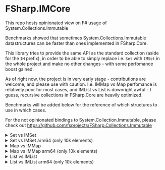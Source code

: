# FSharp.IMCore


This repo hosts opinionated view on F# usage of System.Collections.Immutable

Benchmarks showed that sometimes System.Collections.Immutable datastructures can be faster than ones implemented in FSharp.Core.

This library tries to provide the same API as the standard collection (aside for the `IM` prefix),
in order to be able to simply replace i.e. `Set` with `IMSet` in the whole project and make no other changes - with some perfomance boost gained.

As of right now, the project is in very early stage - contributions are welcome, and please use with caution.
I.e. IMMap vs Map perfomance is relatively poor for most cases, and IMList vs List is downright awful - I guess,
recursive collections in FSharp.Core are heavily optimized.


Benchmarks will be added below for the reference of which structures to use in which cases.


For the not opinionated bindings to System.Collection.Immutable, please check out https://github.com/fsprojects/FSharp.Collections.Immutable


<details>
<summary>Set vs IMSet</summary>

BenchmarkDotNet=v0.13.1, OS=Windows 10.0.19044.1415 (21H2)
AMD Ryzen 7 3800X, 1 CPU, 16 logical and 8 physical cores
.NET SDK=6.0.100
[Host]     : .NET 6.0.0 (6.0.21.52210), X64 RyuJIT DEBUG
DefaultJob : .NET 6.0.0 (6.0.21.52210), X64 RyuJIT


|          Method |     N |              Mean |           Error |         StdDev |     Gen 0 |    Gen 1 |   Gen 2 |   Allocated |
|---------------- |------ |------------------:|----------------:|---------------:|----------:|---------:|--------:|------------:|
|       SetForAll |  1000 |          8.020 ns |       0.0319 ns |      0.0299 ns |         - |        - |       - |           - |
|     IMSetForAll |  1000 |        150.481 ns |       0.8861 ns |      0.8288 ns |    0.0076 |        - |       - |        64 B |
|   SetDifference |  1000 |    231,872.259 ns |   2,678.5253 ns |  2,505.4943 ns |   55.1758 |   9.0332 |       - |   461,512 B |
| IMSetDifference |  1000 |    168,645.868 ns |     697.2205 ns |    652.1805 ns |         - |        - |       - |           - |
|         SetFold |  1000 |      2,708.537 ns |      29.8207 ns |     24.9016 ns |         - |        - |       - |           - |
|       IMSetFold |  1000 |     15,546.811 ns |     102.7669 ns |     96.1282 ns |         - |        - |       - |           - |
|          SetMap |  1000 |    384,138.285 ns |   7,335.7615 ns |  6,861.8759 ns |   74.2188 |  24.4141 |       - |   621,105 B |
|        IMSetMap |  1000 |    797,196.191 ns |  10,926.2664 ns |  9,685.8506 ns |   17.5781 |   5.8594 |       - |   152,792 B |
|       SetFilter |  1000 |    104,441.320 ns |   1,098.4122 ns |    973.7138 ns |   29.1748 |   3.5400 |       - |   245,000 B |
|     IMSetFilter |  1000 |     50,535.280 ns |     375.4094 ns |    351.1582 ns |    3.7231 |   0.3662 |       - |    31,640 B |
|        SetUnion |  1000 |    150,804.203 ns |     443.2385 ns |    370.1243 ns |   36.1328 |   9.0332 |       - |   304,064 B |
|      IMSetUnion |  1000 |    316,005.133 ns |   2,918.1579 ns |  2,729.6467 ns |   10.7422 |   2.9297 |       - |    89,984 B |
|    SetIntersect |  1000 |     59,462.554 ns |     221.5817 ns |    196.4264 ns |         - |        - |       - |        40 B |
|  IMSetIntersect |  1000 |     67,757.834 ns |     157.1665 ns |    147.0137 ns |         - |        - |       - |           - |
|    SetSingleton |  1000 |         28.645 ns |       0.1242 ns |      0.0969 ns |    0.0124 |        - |       - |       104 B |
|  IMSetSingleton |  1000 |         37.657 ns |       0.1587 ns |      0.1485 ns |    0.0134 |        - |       - |       112 B |
|       SetMinMax |  1000 |         74.128 ns |       0.3608 ns |      0.3375 ns |    0.0172 |        - |       - |       144 B |
|     IMSetMinMax |  1000 |         34.106 ns |       0.2345 ns |      0.2194 ns |    0.0057 |        - |       - |        48 B |
|       SetForAll | 10000 |          7.856 ns |       0.0347 ns |      0.0325 ns |         - |        - |       - |           - |
|     IMSetForAll | 10000 |        154.674 ns |       0.9335 ns |      0.8276 ns |    0.0076 |        - |       - |        64 B |
|   SetDifference | 10000 |  3,455,302.214 ns |  20,606.8952 ns | 19,275.7025 ns |  742.1875 | 148.4375 |       - | 6,234,811 B |
| IMSetDifference | 10000 |  2,154,180.301 ns |   6,247.3058 ns |  5,538.0738 ns |         - |        - |       - |         3 B |
|         SetFold | 10000 |     57,391.892 ns |     320.4262 ns |    299.7269 ns |         - |        - |       - |           - |
|       IMSetFold | 10000 |    160,018.808 ns |   1,046.7981 ns |    927.9592 ns |         - |        - |       - |           - |
|          SetMap | 10000 |  7,041,036.042 ns | 104,028.7302 ns | 97,308.5388 ns | 1000.0000 | 429.6875 | 54.6875 | 7,923,256 B |
|        IMSetMap | 10000 | 11,108,164.174 ns |  32,499.7667 ns | 28,810.1967 ns |  187.5000 |  78.1250 | 15.6250 | 1,622,255 B |
|       SetFilter | 10000 |  1,687,053.568 ns |  10,144.3267 ns |  9,489.0095 ns |  398.4375 | 199.2188 |       - | 3,343,657 B |
|     IMSetFilter | 10000 |    515,340.445 ns |   1,340.4538 ns |  1,119.3396 ns |   43.9453 |  20.5078 |       - |   371,577 B |
|        SetUnion | 10000 |  2,448,743.620 ns |  31,075.0510 ns | 29,067.6220 ns |  367.1875 | 183.5938 |       - | 3,093,187 B |
|      IMSetUnion | 10000 |  3,847,398.798 ns |  15,673.7260 ns | 13,088.2711 ns |  105.4688 |  50.7813 |       - |   900,227 B |
|    SetIntersect | 10000 |    737,531.966 ns |   4,515.4139 ns |  4,223.7209 ns |         - |        - |       - |        41 B |
|  IMSetIntersect | 10000 |    824,574.679 ns |   5,487.3932 ns |  4,864.4311 ns |         - |        - |       - |         1 B |
|    SetSingleton | 10000 |         28.237 ns |       0.2009 ns |      0.1781 ns |    0.0124 |        - |       - |       104 B |
|  IMSetSingleton | 10000 |         37.984 ns |       0.1298 ns |      0.1150 ns |    0.0134 |        - |       - |       112 B |
|       SetMinMax | 10000 |         89.220 ns |       0.3781 ns |      0.3537 ns |    0.0172 |        - |       - |       144 B |
|     IMSetMinMax | 10000 |         49.791 ns |       0.1580 ns |      0.1400 ns |    0.0057 |        - |       - |        48 B |


</details>

<details>
<summary>Set vs IMSet arm64 (only 10k elements)</summary>


BenchmarkDotNet=v0.13.1, OS=macOS Big Sur 11.4 (20F71) [Darwin 20.5.0]
Apple M1, 1 CPU, 8 logical and 8 physical cores
.NET SDK=6.0.101
[Host]     : .NET 6.0.1 (6.0.121.56705), Arm64 RyuJIT DEBUG
DefaultJob : .NET 6.0.1 (6.0.121.56705), Arm64 RyuJIT


|            Method |     N |              Mean |          Error |         StdDev |     Gen 0 |    Gen 1 |   Gen 2 |   Allocated |
|------------------ |------ |------------------:|---------------:|---------------:|----------:|---------:|--------:|------------:|
|         SetForAll | 10000 |          6.461 ns |      0.0012 ns |      0.0011 ns |         - |        - |       - |           - |
|       IMSetForAll | 10000 |        166.015 ns |      0.2731 ns |      0.2555 ns |    0.0305 |        - |       - |        64 B |
|     SetDifference | 10000 |  3,131,429.785 ns |  6,918.1186 ns |  6,471.2124 ns | 2449.2188 | 183.5938 | 23.4375 | 6,336,155 B |
|   IMSetDifference | 10000 |  1,592,914.886 ns |  1,212.8501 ns |  1,134.5007 ns |         - |        - |       - |         1 B |
| HashSetDifference | 10000 |    201,609.411 ns |  2,342.9968 ns |  2,191.6406 ns |         - |        - |       - |        40 B |
|           SetFold | 10000 |     52,324.380 ns |    999.0360 ns |  1,150.4914 ns |         - |        - |       - |           - |
|         IMSetFold | 10000 |    148,677.730 ns |    228.7836 ns |    202.8107 ns |         - |        - |       - |           - |
|            SetMap | 10000 |  5,955,115.169 ns | 22,969.8606 ns | 21,486.0218 ns | 2484.3750 | 273.4375 | 62.5000 | 7,936,824 B |
|          IMSetMap | 10000 | 10,792,658.648 ns | 32,767.4169 ns | 27,362.2771 ns |  406.2500 | 156.2500 | 46.8750 | 1,622,458 B |
|         SetFilter | 10000 |  1,692,445.318 ns |  4,264.9830 ns |  3,780.7964 ns | 1466.7969 | 173.8281 | 19.5313 | 3,309,895 B |
|       IMSetFilter | 10000 |    440,110.136 ns |    172.4233 ns |    143.9812 ns |  174.3164 |  86.9141 |       - |   372,104 B |
|          SetUnion | 10000 |  2,839,920.042 ns | 19,343.9698 ns | 18,094.3614 ns |  933.5938 | 265.6250 | 42.9688 | 3,074,361 B |
|        IMSetUnion | 10000 |  3,184,543.216 ns | 24,426.0319 ns | 22,848.1254 ns |  230.4688 | 113.2813 |       - |   898,451 B |
|      SetIntersect | 10000 |    668,237.850 ns |    310.2010 ns |    274.9851 ns |         - |        - |       - |        41 B |
|    IMSetIntersect | 10000 |    707,586.301 ns |  1,065.7067 ns |    996.8627 ns |         - |        - |       - |         1 B |
|      SetSingleton | 10000 |         24.001 ns |      0.0759 ns |      0.0710 ns |    0.0497 |        - |       - |       104 B |
|    IMSetSingleton | 10000 |         29.612 ns |      0.0547 ns |      0.0512 ns |    0.0535 |        - |       - |       112 B |
|         SetMinMax | 10000 |         76.170 ns |      0.0621 ns |      0.0581 ns |    0.0688 |        - |       - |       144 B |
|       IMSetMinMax | 10000 |         36.635 ns |      0.0445 ns |      0.0417 ns |    0.0229 |        - |       - |        48 B |
</details>

<details>
<summary>Map vs IMMap</summary>


BenchmarkDotNet=v0.13.1, OS=Windows 10.0.19044.1415 (21H2)
AMD Ryzen 7 3800X, 1 CPU, 16 logical and 8 physical cores
.NET SDK=6.0.100
[Host]     : .NET 6.0.0 (6.0.21.52210), X64 RyuJIT DEBUG
DefaultJob : .NET 6.0.0 (6.0.21.52210), X64 RyuJIT


|      Method |     N |            Mean |        Error |       StdDev |   Gen 0 |   Gen 1 | Allocated |
|------------ |------ |----------------:|-------------:|-------------:|--------:|--------:|----------:|
|   MapForAll |  1000 |        31.15 ns |     0.164 ns |     0.153 ns |       - |       - |         - |
| IMMapForAll |  1000 |       452.33 ns |     2.220 ns |     1.968 ns |  0.0210 |       - |     176 B |
|     MapFold |  1000 |     1,821.75 ns |     3.528 ns |     3.128 ns |       - |       - |         - |
|   IMMapFold |  1000 |    61,177.12 ns |   704.359 ns |   658.858 ns |       - |       - |         - |
|      MapMap |  1000 |    41,544.50 ns |   152.389 ns |   135.089 ns |  9.7046 |  2.2583 |  81,624 B |
|    IMMapMap |  1000 |   273,201.98 ns |   639.214 ns |   533.773 ns | 10.7422 |  3.4180 |  91,568 B |
|   MapFilter |  1000 |    13,948.35 ns |    69.409 ns |    61.529 ns |  2.6093 |  0.0458 |  21,928 B |
| IMMapFilter |  1000 |    75,294.89 ns | 1,167.768 ns | 1,092.331 ns |       - |       - |      56 B |
|   MapForAll | 10000 |        27.20 ns |     0.142 ns |     0.133 ns |       - |       - |         - |
| IMMapForAll | 10000 |       362.57 ns |     2.867 ns |     2.542 ns |  0.0210 |       - |     176 B |
|     MapFold | 10000 |     7,165.77 ns |    58.155 ns |    51.553 ns |       - |       - |         - |
|   IMMapFold | 10000 |   207,806.41 ns | 2,343.916 ns | 2,077.820 ns |       - |       - |         - |
|      MapMap | 10000 |   176,425.99 ns |   924.872 ns |   865.126 ns | 35.4004 | 17.5781 | 297,385 B |
|    IMMapMap | 10000 | 1,130,436.90 ns | 3,086.059 ns | 2,735.711 ns | 39.0625 | 19.5313 | 332,505 B |
|   MapFilter | 10000 |    46,153.60 ns |   153.448 ns |   143.535 ns |  6.7749 |  0.3052 |  56,784 B |
| IMMapFilter | 10000 |   253,876.10 ns | 3,118.289 ns | 2,916.850 ns |       - |       - |      56 B |

</details>

<details>
<summary>Map vs IMMap arm64  (only 10k elements)</summary>


BenchmarkDotNet=v0.13.1, OS=macOS Big Sur 11.4 (20F71) [Darwin 20.5.0]
Apple M1, 1 CPU, 8 logical and 8 physical cores
.NET SDK=6.0.101
[Host]     : .NET 6.0.1 (6.0.121.56705), Arm64 RyuJIT DEBUG
DefaultJob : .NET 6.0.1 (6.0.121.56705), Arm64 RyuJIT


|      Method |     N |          Mean |        Error |       StdDev |   Gen 0 |   Gen 1 | Allocated |
|------------ |------ |--------------:|-------------:|-------------:|--------:|--------:|----------:|
|   MapForAll | 10000 |      33.96 ns |     0.007 ns |     0.006 ns |       - |       - |         - |
| IMMapForAll | 10000 |     274.52 ns |     0.156 ns |     0.146 ns |  0.0839 |       - |     176 B |
|     MapFold | 10000 |   5,810.08 ns |    56.057 ns |    49.693 ns |       - |       - |         - |
|   IMMapFold | 10000 | 133,873.38 ns |   134.477 ns |   125.790 ns |       - |       - |         - |
|      MapMap | 10000 | 170,313.68 ns | 1,675.699 ns | 1,567.450 ns | 86.9141 | 42.7246 | 300,680 B |
|    IMMapMap | 10000 | 916,626.19 ns | 1,900.077 ns | 1,777.334 ns | 62.5000 | 31.2500 | 332,057 B |
|   MapFilter | 10000 |  35,570.35 ns |    87.251 ns |    81.614 ns | 28.1372 |       - |  58,880 B |
| IMMapFilter | 10000 | 148,497.64 ns |   191.192 ns |   169.487 ns |       - |       - |      56 B |

</details>


<details>
<summary>List vs IMList</summary>
BenchmarkDotNet=v0.13.1, OS=Windows 10.0.19044.1415 (21H2)
AMD Ryzen 7 3800X, 1 CPU, 16 logical and 8 physical cores
.NET SDK=6.0.100
  [Host]     : .NET 6.0.0 (6.0.21.52210), X64 RyuJIT DEBUG
  DefaultJob : .NET 6.0.0 (6.0.21.52210), X64 RyuJIT


|          Method |     N |             Mean |          Error |         StdDev |    Gen 0 |   Gen 1 |   Allocated |
|---------------- |------ |-----------------:|---------------:|---------------:|---------:|--------:|------------:|
|      ListForAll |  1000 |         5.141 ns |      0.0224 ns |      0.0210 ns |        - |       - |           - |
|    IMListForAll |  1000 |       151.882 ns |      1.0145 ns |      0.8993 ns |   0.0105 |       - |        88 B |
|      ListChoose |  1000 |     8,736.220 ns |     72.1158 ns |     60.2199 ns |   3.3569 |  0.3357 |    28,112 B |
|    IMListChoose |  1000 |    69,056.106 ns |    447.1219 ns |    418.2381 ns |   4.2725 |  0.6104 |    36,576 B |
|   IMListChoose2 |  1000 |    48,040.123 ns |    221.8774 ns |    196.6886 ns |   6.0425 |  0.6714 |    50,752 B |
|      ListFilter |  1000 |     5,846.094 ns |     21.2049 ns |     19.8351 ns |   1.8845 |  0.1831 |    15,808 B |
|    IMListFilter |  1000 |   134,777.822 ns |    835.6174 ns |    781.6370 ns |   3.6621 |  0.2441 |    31,024 B |
|        ListSkip |  1000 |         6.610 ns |      0.0384 ns |      0.0359 ns |        - |       - |           - |
|      IMListSkip |  1000 |       818.328 ns |      3.2522 ns |      2.8830 ns |   0.0715 |       - |       600 B |
|     ListSplitAt |  1000 |       698.653 ns |      5.3646 ns |      4.4796 ns |   0.3862 |  0.0086 |     3,232 B |
|   IMListSplitAt |  1000 |    86,048.621 ns |    363.2984 ns |    339.8296 ns |   5.4932 |       - |    46,208 B |
|        ListFold |  1000 |     1,432.678 ns |      1.8324 ns |      1.7140 ns |        - |       - |           - |
|      IMListFold |  1000 |    10,491.300 ns |     19.1800 ns |     16.0162 ns |        - |       - |           - |
|      ListReduce |  1000 |     1,439.370 ns |      0.8971 ns |      0.7491 ns |        - |       - |           - |
|    IMListReduce |  1000 |    31,389.387 ns |    124.8516 ns |    110.6777 ns |        - |       - |       160 B |
|         ListMap |  1000 |    64,014.371 ns |    205.1201 ns |    191.8695 ns |  14.3433 |  4.7607 |   119,976 B |
|       IMListMap |  1000 |   112,953.759 ns |    366.0727 ns |    342.4246 ns |  17.2119 |  5.6152 |   144,168 B |
|      ListAppend |  1000 |     7,731.106 ns |     44.3695 ns |     39.3324 ns |   3.8223 |  0.6332 |    32,000 B |
|    IMListAppend |  1000 |       941.410 ns |      5.3253 ns |      4.9813 ns |   0.1211 |       - |     1,016 B |
|   ListSingleton |  1000 |        15.146 ns |      0.0996 ns |      0.0931 ns |   0.0076 |       - |        64 B |
| IMListSingleton |  1000 |        33.127 ns |      0.2342 ns |      0.2191 ns |   0.0124 |       - |       104 B |
|         ListSum |  1000 |       954.626 ns |      3.0562 ns |      2.7092 ns |        - |       - |           - |
|       IMListSum |  1000 |     9,699.323 ns |     22.5083 ns |     21.0543 ns |        - |       - |           - |
|       ListSumBy |  1000 |       947.559 ns |      0.5635 ns |      0.4705 ns |        - |       - |           - |
|     IMListSumBy |  1000 |     9,882.157 ns |     23.8627 ns |     21.1537 ns |        - |       - |           - |
|    ListContains |  1000 |    35,939.900 ns |    262.9516 ns |    245.9650 ns |   5.7373 |       - |    48,000 B |
|  IMListContains |  1000 |     4,563.146 ns |     23.2051 ns |     20.5707 ns |        - |       - |           - |
|        ListInit |  1000 |   111,061.821 ns |    309.8726 ns |    289.8550 ns |   3.7842 |  0.6104 |    32,000 B |
|      IMListInit |  1000 |   219,319.888 ns |    464.6621 ns |    434.6452 ns |   5.6152 |  0.7324 |    48,048 B |
|     ListTryFind |  1000 |        61.812 ns |      0.1517 ns |      0.1345 ns |   0.0029 |       - |        24 B |
|   IMListTryFind |  1000 |       172.524 ns |      1.5795 ns |      1.4002 ns |   0.0134 |       - |       112 B |
|     ListTryPick |  1000 |     1,922.144 ns |      1.0478 ns |      0.9801 ns |        - |       - |           - |
|   IMListTryPick |  1000 |   168,058.045 ns |  1,271.0858 ns |  1,188.9745 ns |  38.8184 |       - |   325,944 B |
|      ListForAll | 10000 |         5.136 ns |      0.0494 ns |      0.0413 ns |        - |       - |           - |
|    IMListForAll | 10000 |       173.922 ns |      1.2056 ns |      1.0687 ns |   0.0105 |       - |        88 B |
|      ListChoose | 10000 |   115,271.809 ns |    566.4800 ns |    529.8857 ns |  33.6914 | 12.8174 |   282,408 B |
|    IMListChoose | 10000 |   880,358.050 ns |    825.0980 ns |    731.4279 ns |  41.9922 | 19.5313 |   357,697 B |
|   IMListChoose2 | 10000 |   498,388.180 ns |  1,031.1969 ns |    914.1292 ns |  55.1758 | 25.3906 |   463,200 B |
|      ListFilter | 10000 |    83,596.041 ns |    269.9257 ns |    239.2821 ns |  19.0430 |  6.5918 |   159,776 B |
|    IMListFilter | 10000 | 1,753,234.841 ns |  4,045.1692 ns |  3,377.8995 ns |  41.0156 | 13.6719 |   343,746 B |
|        ListSkip | 10000 |         6.918 ns |      0.0881 ns |      0.0824 ns |        - |       - |           - |
|      IMListSkip | 10000 |     1,199.751 ns |      8.0230 ns |      7.1122 ns |   0.1049 |       - |       888 B |
|     ListSplitAt | 10000 |       800.292 ns |     10.3089 ns |      9.6430 ns |   0.3862 |  0.0086 |     3,232 B |
|   IMListSplitAt | 10000 | 1,149,259.152 ns |  3,422.2064 ns |  3,033.6969 ns |  56.6406 |       - |   478,929 B |
|        ListFold | 10000 |    14,288.402 ns |      7.4769 ns |      6.9939 ns |        - |       - |           - |
|      IMListFold | 10000 |   112,844.249 ns |    719.5815 ns |    673.0970 ns |        - |       - |           - |
|      ListReduce | 10000 |    14,298.859 ns |     17.7892 ns |     16.6400 ns |        - |       - |           - |
|    IMListReduce | 10000 |   322,432.407 ns |  1,101.1840 ns |    919.5386 ns |        - |       - |       160 B |
|         ListMap | 10000 |   891,235.176 ns |  3,757.9560 ns |  3,515.1943 ns | 142.5781 | 71.2891 | 1,199,547 B |
|       IMListMap | 10000 | 1,474,171.791 ns |  4,054.3294 ns |  3,594.0574 ns | 171.8750 | 85.9375 | 1,439,713 B |
|      ListAppend | 10000 |    91,426.165 ns |    327.0978 ns |    305.9675 ns |  38.2080 | 14.4043 |   320,000 B |
|    IMListAppend | 10000 |     1,665.017 ns |      3.3731 ns |      3.1552 ns |   0.1717 |       - |     1,448 B |
|   ListSingleton | 10000 |        14.859 ns |      0.0384 ns |      0.0341 ns |   0.0076 |       - |        64 B |
| IMListSingleton | 10000 |        31.912 ns |      0.1666 ns |      0.1558 ns |   0.0124 |       - |       104 B |
|         ListSum | 10000 |     9,293.217 ns |     11.7272 ns |      9.7928 ns |        - |       - |           - |
|       IMListSum | 10000 |   102,736.820 ns |    589.2565 ns |    551.1909 ns |        - |       - |           - |
|       ListSumBy | 10000 |     9,555.304 ns |     39.6765 ns |     30.9768 ns |        - |       - |           - |
|     IMListSumBy | 10000 |   106,860.774 ns |    889.1705 ns |    831.7307 ns |        - |       - |           - |
|    ListContains | 10000 |   350,438.906 ns |  3,373.5655 ns |  3,155.6353 ns |  57.1289 |       - |   480,000 B |
|  IMListContains | 10000 |    47,969.780 ns |    257.8587 ns |    228.5850 ns |        - |       - |           - |
|        ListInit | 10000 |   109,709.111 ns |    177.8927 ns |    166.4009 ns |   3.7842 |  0.6104 |    32,000 B |
|      IMListInit | 10000 |   220,245.344 ns |    266.3294 ns |    236.0941 ns |   5.6152 |  0.7324 |    48,048 B |
|     ListTryFind | 10000 |        15.452 ns |      0.0718 ns |      0.0672 ns |   0.0029 |       - |        24 B |
|   IMListTryFind | 10000 |       196.832 ns |      1.4203 ns |      1.3286 ns |   0.0134 |       - |       112 B |
|     ListTryPick | 10000 |    19,120.332 ns |      3.9165 ns |      3.4719 ns |        - |       - |           - |
|   IMListTryPick | 10000 | 2,280,770.898 ns | 17,818.7166 ns | 16,667.6386 ns | 574.2188 |       - | 4,807,707 B |
</details>

<details>
<summary>List vs IMList arm64 (only 10k elements)</summary>
BenchmarkDotNet=v0.13.1, OS=macOS Big Sur 11.4 (20F71) [Darwin 20.5.0]
Apple M1, 1 CPU, 8 logical and 8 physical cores
.NET SDK=6.0.101
[Host]     : .NET 6.0.1 (6.0.121.56705), Arm64 RyuJIT DEBUG
DefaultJob : .NET 6.0.1 (6.0.121.56705), Arm64 RyuJIT


|          Method |     N |             Mean |         Error |        StdDev |     Gen 0 |    Gen 1 |  Gen 2 |   Allocated |
|---------------- |------ |-----------------:|--------------:|--------------:|----------:|---------:|-------:|------------:|
|      ListForAll | 10000 |         3.501 ns |     0.0014 ns |     0.0012 ns |         - |        - |      - |           - |
|    IMListForAll | 10000 |       176.597 ns |     0.1275 ns |     0.1193 ns |    0.0420 |        - |      - |        88 B |
|      ListChoose | 10000 |   138,807.061 ns | 1,685.8734 ns | 1,494.4829 ns |   99.6094 |  43.2129 |      - |   277,312 B |
|    IMListChoose | 10000 |   905,890.720 ns | 1,137.7888 ns | 1,064.2883 ns |  136.7188 |  68.3594 |      - |   360,577 B |
|   IMListChoose2 | 10000 |   449,596.868 ns | 6,978.5959 ns | 6,527.7830 ns |  173.8281 |  81.0547 |      - |   468,960 B |
|      ListFilter | 10000 |    87,201.114 ns |   272.2835 ns |   254.6942 ns |   75.3174 |  37.3535 |      - |   160,704 B |
|    IMListFilter | 10000 | 1,647,542.426 ns | 4,868.4270 ns | 4,553.9297 ns |  126.9531 |  58.5938 |      - |   341,393 B |
|        ListSkip | 10000 |         9.374 ns |     0.0017 ns |     0.0016 ns |         - |        - |      - |           - |
|      IMListSkip | 10000 |     1,246.338 ns |     7.6844 ns |     7.1880 ns |    0.4234 |        - |      - |       888 B |
|     ListSplitAt | 10000 |       579.256 ns |     0.9413 ns |     0.8344 ns |    1.5450 |        - |      - |     3,232 B |
|   IMListSplitAt | 10000 | 1,079,216.699 ns | 1,482.0513 ns | 1,313.7999 ns |  228.5156 |        - |      - |   478,929 B |
|        ListFold | 10000 |    14,539.402 ns |    12.2001 ns |    10.8151 ns |         - |        - |      - |           - |
|      IMListFold | 10000 |   151,536.101 ns |   268.0229 ns |   250.7088 ns |         - |        - |      - |           - |
|      ListReduce | 10000 |    14,501.225 ns |     1.9178 ns |     1.6014 ns |         - |        - |      - |           - |
|    IMListReduce | 10000 |   208,349.118 ns |   455.2975 ns |   425.8855 ns |         - |        - |      - |       160 B |
|         ListMap | 10000 |   854,008.222 ns | 5,420.7452 ns | 4,805.3494 ns |  259.7656 | 126.9531 | 2.9297 | 1,199,499 B |
|       IMListMap | 10000 | 1,766,944.281 ns | 7,276.1121 ns | 5,680.7098 ns |  447.2656 | 226.5625 | 5.8594 | 1,439,709 B |
|      ListAppend | 10000 |   144,492.752 ns |    75.1247 ns |    70.2717 ns |  152.3438 |  76.1719 |      - |   320,000 B |
|    IMListAppend | 10000 |     1,696.493 ns |     2.6576 ns |     2.3559 ns |    0.6924 |        - |      - |     1,448 B |
|   ListSingleton | 10000 |        12.967 ns |     0.0289 ns |     0.0270 ns |    0.0306 |        - |      - |        64 B |
| IMListSingleton | 10000 |        27.148 ns |     0.0758 ns |     0.0709 ns |    0.0497 |        - |      - |       104 B |
|         ListSum | 10000 |    11,858.574 ns |     1.0720 ns |     0.8952 ns |         - |        - |      - |           - |
|       IMListSum | 10000 |   118,493.395 ns |   184.7172 ns |   172.7846 ns |         - |        - |      - |           - |
|       ListSumBy | 10000 |    11,903.796 ns |     2.6821 ns |     2.5088 ns |         - |        - |      - |           - |
|     IMListSumBy | 10000 |   117,570.069 ns |    74.0369 ns |    61.8241 ns |         - |        - |      - |           - |
|    ListContains | 10000 |   266,877.184 ns |   110.9259 ns |    98.3329 ns |  229.4922 |        - |      - |   480,000 B |
|  IMListContains | 10000 |    40,463.584 ns |    28.6924 ns |    26.8389 ns |         - |        - |      - |           - |
|        ListInit | 10000 |   124,438.118 ns |   156.3578 ns |   146.2572 ns |   15.1367 |        - |      - |    32,000 B |
|      IMListInit | 10000 |   224,988.652 ns |   132.2818 ns |   117.2644 ns |   22.9492 |        - |      - |    48,048 B |
|     ListTryFind | 10000 |        13.997 ns |     0.0077 ns |     0.0072 ns |    0.0115 |        - |      - |        24 B |
|   IMListTryFind | 10000 |       276.553 ns |     0.2485 ns |     0.2325 ns |    0.0534 |        - |      - |       112 B |
|     ListTryPick | 10000 |    15,831.777 ns |     9.3585 ns |     8.7539 ns |         - |        - |      - |           - |
|   IMListTryPick | 10000 | 1,868,420.660 ns | 3,010.7543 ns | 2,816.2614 ns | 2298.8281 |        - |      - | 4,807,705 B |
</details>